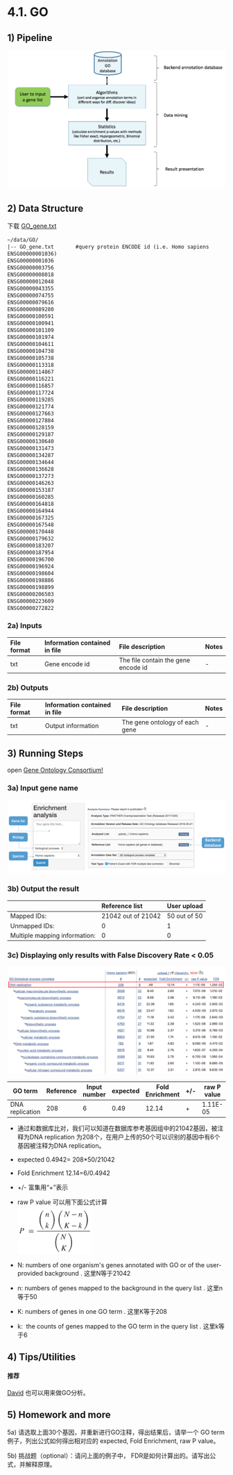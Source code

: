 # 4.1. GO

## 1) Pipeline

![](../../.gitbook/assets/go1.png)

## 2) Data Structure
下载 [GO_gene.txt](https://cloud.tsinghua.edu.cn/f/b1a79026519945178c18/?dl=1)     

```
~/data/GO/
|-- GO_gene.txt       #query protein ENCODE id (i.e. Homo sapiens ENSG00000001036)
ENSG00000001036
ENSG00000003756
ENSG00000008018
ENSG00000012048
ENSG00000043355
ENSG00000074755
ENSG00000079616
ENSG00000089280
ENSG00000100591
ENSG00000100941
ENSG00000101109
ENSG00000101974
ENSG00000104611
ENSG00000104738
ENSG00000105738
ENSG00000113318
ENSG00000114867
ENSG00000116221
ENSG00000116857
ENSG00000117724
ENSG00000119285
ENSG00000121774
ENSG00000127663
ENSG00000127884
ENSG00000128159
ENSG00000129187
ENSG00000130640
ENSG00000131473
ENSG00000134287
ENSG00000134644
ENSG00000136628
ENSG00000137273
ENSG00000146263
ENSG00000153187
ENSG00000160285
ENSG00000164818
ENSG00000164944
ENSG00000167325
ENSG00000167548
ENSG00000170448
ENSG00000179632
ENSG00000183207
ENSG00000187954
ENSG00000196700
ENSG00000196924
ENSG00000198604
ENSG00000198886
ENSG00000198899
ENSG00000206503
ENSG00000223609
ENSG00000272822
```

### 2a) **Inputs**

| **File format** | **Information contained in file** | **File description** | **Notes** |
| :--- | :--- | :--- | :--- |
| txt | Gene encode id | The file contain the gene encode id | - |

### 2b) **Outputs**

| **File format** | **Information contained in file** | **File description** | **Notes** |
| :--- | :--- | :--- | :--- |
| txt | Output information | The gene ontology of each gene |  -|

## 3) Running Steps
open [Gene Ontology Consortium!](http://geneontology.org/page/go-enrichment-analysis)

### 3a) **Input gene name**

![](../../.gitbook/assets/go_input1.png)

### 3b) **Output the result**

|  | **Reference list** | **User upload** |
| :--- | :--- | :--- |
| Mapped IDs: | 21042 out of 21042 | 50 out of 50 |
| Unmapped IDs: | 0 | 1 |
| Multiple mapping information: | 0 | 0 |

### 3c) Displaying only results with False Discovery Rate &lt; 0.05
![](../../.gitbook/assets/goout1.png)  

|GO term|Reference|Input number|expected|Fold Enrichment|+/-|raw P value|FDR|
|-|-|-|-|-|-|-|-|
|DNA replication|208|6 | 0.49|12.14 |+ |1.11E-05 |1.25E-02 |
+ 通过和数据库比对，我们可以知道在数据库参考基因组中的21042基因，被注释为DNA replication 为208个，在用户上传的50个可以识别的基因中有6个基因被注释为DNA replication。
+ expected 0.4942= 208*50/21042
+ Fold Enrichment 12.14=6/0.4942
+ +/- 富集用“+”表示
+ raw P value 可以用下面公式计算  
![](../../.gitbook/assets/goout2.png) 
  
+ N: numbers of one organism's genes annotated with GO or of the user-provided background
. 这里N等于21042
+ n: numbers of genes mapped to the background in the query list
. 这里n等于50
+ K: numbers of genes in one GO term
. 这里K等于208
+ k:  the counts of genes mapped to the GO term in the query list
. 这里k等于6




## 4) Tips/Utilities

#### 推荐
[David](https://david.ncifcrf.gov/) 也可以用来做GO分析。

## 5) Homework and more

5a) 请选取上面30个基因，并重新进行GO注释，得出结果后，请举一个 GO term 例子，列出公式如何得出相对应的 expected, Fold Enrichment, raw P value。

5b) 挑战题（optional）：请问上面的例子中， FDR是如何计算出的。请写出公式，并解释原理。

